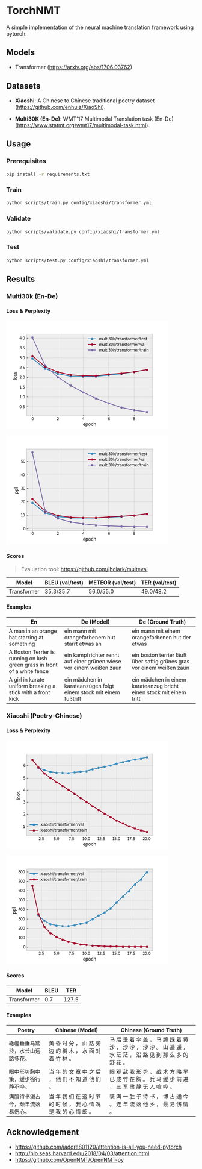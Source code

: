 # TorchNMT

A simple implementation of the neural machine translation framework using pytorch.

## Models

- Transformer (https://arxiv.org/abs/1706.03762)

## Datasets

- **Xiaoshi**: A Chinese to Chinese traditional poetry dataset (https://github.com/enhuiz/XiaoShi).

- **Multi30K (En-De)**: WMT'17 Multimodal Translation task (En-De) (https://www.statmt.org/wmt17/multimodal-task.html).

## Usage

### Prerequisites

```bash
pip install -r requirements.txt
```

### Train

```bash
python scripts/train.py config/xiaoshi/transformer.yml
```

### Validate

```bash
python scripts/validate.py config/xiaoshi/transformer.yml
```

### Test

```bash
python scripts/test.py config/xiaoshi/transformer.yml
```

## Results

### Multi30k (En-De)

#### Loss & Perplexity

![](fig/multi30k-loss.png)

![](fig/multi30k-ppl.png)

#### Scores

> Evaluation tool: https://github.com/jhclark/multeval

| Model       | BLEU (val/test) | METEOR (val/test) | TER (val/test) |
| ----------- | --------------- | ----------------- | -------------- |
| Transformer | 35.3/35.7       | 56.0/55.0         | 49.0/48.2      |

#### Examples

| En                                                                        | De (Model)                                                          | De (Ground Truth)                                                      |
| ------------------------------------------------------------------------- | ------------------------------------------------------------------- | ---------------------------------------------------------------------- |
| A man in an orange hat starring at something                              | ein mann mit orangefarbenem hut starrt etwas an                     | ein mann mit einem orangefarbenen hut der etwas <unk>                  |
| A Boston Terrier is running on lush green grass in front of a white fence | ein kampfrichter rennt auf einer grünen wiese vor einem weißen zaun | ein boston terrier läuft über saftig grünes gras vor einem weißen zaun |
| A girl in karate uniform breaking a stick with a front kick               | ein mädchen in karateanzügen folgt einem stock mit einem fußtritt   | ein mädchen in einem karateanzug bricht einen stock mit einem tritt    |

### Xiaoshi (Poetry-Chinese)

#### Loss & Perplexity

![](fig/xiaoshi-loss.png)

![](fig/xiaoshi-ppl.png)

#### Scores

| Model       | BLEU | TER   |
| ----------- | ---- | ----- |
| Transformer | 0.7  | 127.5 |

#### Examples

| Poetry                           | Chinese (Model)                                                      | Chinese (Ground Truth)                                                                                               |
| -------------------------------- | -------------------------------------------------------------------- | -------------------------------------------------------------------------------------------------------------------- |
| 繖幄垂垂马踏沙，水长山远路多花。 | 黄 昏 时 分 ， 山 路 旁 边 的 树 木 ， 水 面 对 着 竹 林 。          | 马 后 垂 着 伞 盖 ， 马 蹄 踩 着 黄 沙 ， 沙 沙 ， 沙 沙 。 山 遥 遥 ， 水 茫 茫 ， 沿 路 见 到 那 么 多 的 野 花 。 |
| 眼中形势胸中策，缓步徐行静不哗。 | 当 年 的 文 章 中 之 后 ， 他 们 不 知 道 他 们 。                   | 眼 观 敌 我 形 势 ， 战 术 方 略 早 已 成 竹 在 胸 。 兵 马 缓 步 前 进 ， 三 军 肃 静 无 人 喧 哗 。                |
| 满腹诗书漫古今，频年流落易伤心。 | 当 年 我 们 在 这 时 节 的 时 候 ， 我 心 情 况 是 我 的 心 情 郎 。 | 装 满 一 肚 子 诗 书 ， 博 古 通 今 。 连 年 流 落 他 乡 ， 最 易 伤 情 。                                           |

## Acknowledgement

- https://github.com/jadore801120/attention-is-all-you-need-pytorch
- http://nlp.seas.harvard.edu/2018/04/03/attention.html
- https://github.com/OpenNMT/OpenNMT-py
